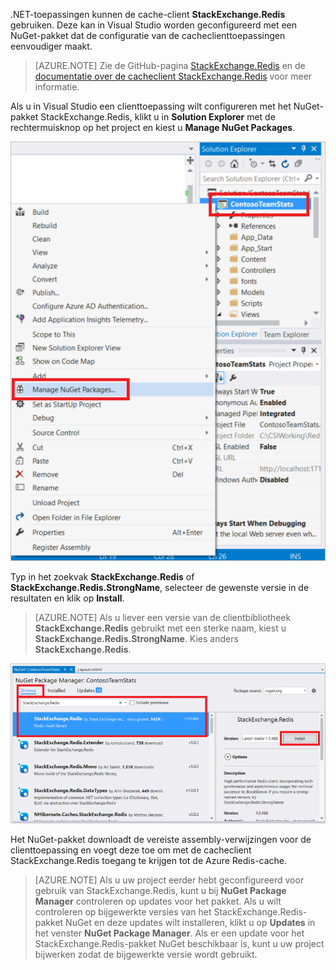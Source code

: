 .NET-toepassingen kunnen de cache-client **StackExchange.Redis** gebruiken. Deze kan in Visual Studio worden geconfigureerd met een NuGet-pakket dat de configuratie van de cacheclienttoepassingen eenvoudiger maakt. 

>[AZURE.NOTE] Zie de GitHub-pagina [StackExchange.Redis](http://github.com/StackExchange/StackExchange.Redis) en de [documentatie over de cacheclient StackExchange.Redis](http://github.com/StackExchange/StackExchange.Redis#documentation) voor meer informatie.

Als u in Visual Studio een clienttoepassing wilt configureren met het NuGet-pakket StackExchange.Redis, klikt u in **Solution Explorer** met de rechtermuisknop op het project en kiest u **Manage NuGet Packages**. 

![Manage NuGet Packages](media/redis-cache-configure-stackexchange-redis-nuget/redis-cache-manage-nuget-menu.png)

Typ in het zoekvak **StackExchange.Redis** of **StackExchange.Redis.StrongName**, selecteer de gewenste versie in de resultaten en klik op **Install**.

>[AZURE.NOTE] Als u liever een versie van de clientbibliotheek **StackExchange.Redis** gebruikt met een sterke naam, kiest u **StackExchange.Redis.StrongName**. Kies anders **StackExchange.Redis**.

![NuGet-pakket StackExchange.Redis](media/redis-cache-configure-stackexchange-redis-nuget/redis-cache-stackexchange-redis.png)

Het NuGet-pakket downloadt de vereiste assembly-verwijzingen voor de clienttoepassing en voegt deze toe om met de cacheclient StackExchange.Redis toegang te krijgen tot de Azure Redis-cache.

>[AZURE.NOTE] Als u uw project eerder hebt geconfigureerd voor gebruik van StackExchange.Redis, kunt u bij **NuGet Package Manager** controleren op updates voor het pakket. Als u wilt controleren op bijgewerkte versies van het StackExchange.Redis-pakket NuGet en deze updates wilt installeren, klikt u op **Updates** in het venster **NuGet Package Manager**. Als er een update voor het StackExchange.Redis-pakket NuGet beschikbaar is, kunt u uw project bijwerken zodat de bijgewerkte versie wordt gebruikt.




<!--HONumber=ago16_HO4-->


